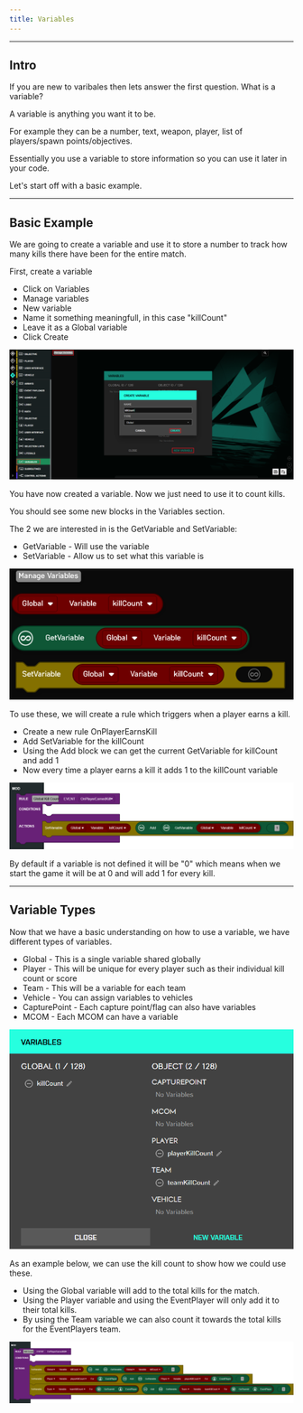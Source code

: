 ```yaml
---
title: Variables
---
```


---
Intro
---
If you are new to varibales then lets answer the first question. What is a variable?

A variable is anything you want it to be. 

For example they can be a number, text, weapon, player, list of players/spawn points/objectives.

Essentially you use a variable to store information so you can use it later in your code.

Let's start off with a basic example.

---
Basic Example
---
We are going to create a variable and use it to store a number to track how many kills there have been for the entire match.

First, create a variable 
- Click on Variables
- Manage variables
- New variable
- Name it something meaningfull, in this case "killCount"
- Leave it as a Global variable
- Click Create

![Create Global](images/createglobalvariable.png)

You have now created a variable. Now we just need to use it to count kills.

You should see some new blocks in the Variables section.

The 2 we are interested in is the GetVariable and SetVariable:
- GetVariable - Will use the variable
- SetVariable - Allow us to set what this variable is

![Variable Blocks](images/variableblocks.PNG)

To use these, we will create a rule which triggers when a player earns a kill.
- Create a new rule OnPlayerEarnsKill
- Add SetVariable for the killCount
- Using the Add block we can get the current GetVariable for killCount and add 1
- Now every time a player earns a kill it adds 1 to the killCount variable

![Global Kill](images/globalkillcount.png)

By default if a variable is not defined it will be "0" which means when we start the game it will be at 0 and will add 1 for every kill.

---
Variable Types
---
Now that we have a basic understanding on how to use a variable, we have different types of variables. 
- Global - This is a single variable shared globally
- Player - This will be unique for every player such as their individual kill count or score
- Team - This will be a variable for each team
- Vehicle - You can assign variables to vehicles
- CapturePoint - Each capture point/flag can also have variables
- MCOM - Each MCOM can have a variable

![variable Types](images/variabletypes.PNG)

As an example below, we can use the kill count to show how we could use these. 
- Using the Global variable will add to the total kills for the match. 
- Using the Player variable and using the EventPlayer will only add it to their total kills. 
- By using the Team variable we can also count it towards the total kills for the EventPlayers team.

![Type Blocks](images/typesblocks.png)
